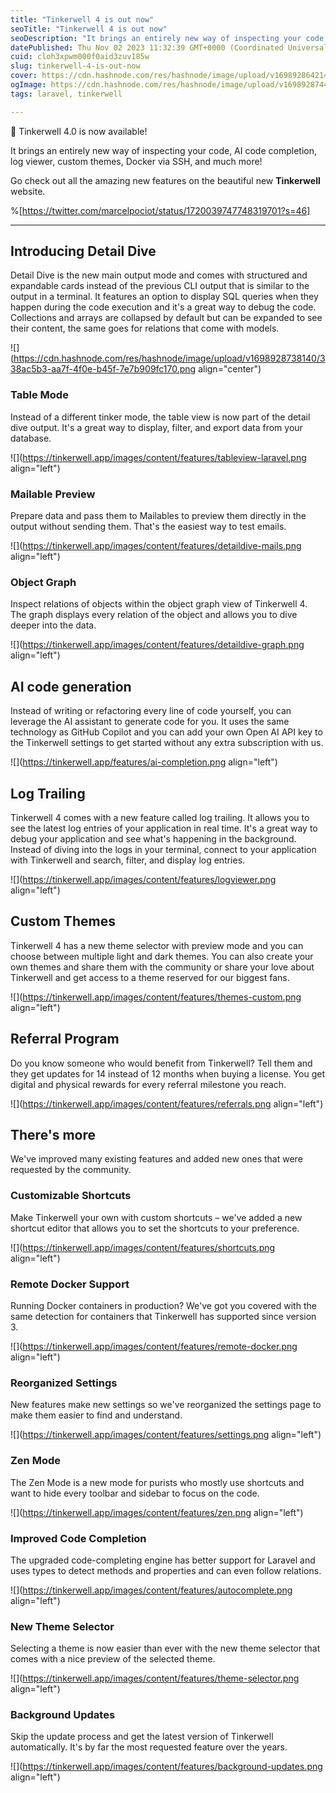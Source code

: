 ```yaml
---
title: "Tinkerwell 4 is out now"
seoTitle: "Tinkerwell 4 is out now"
seoDescription: "It brings an entirely new way of inspecting your code, AI code completion, log viewer, custom themes, Docker via SSH, and much more!"
datePublished: Thu Nov 02 2023 11:32:39 GMT+0000 (Coordinated Universal Time)
cuid: cloh3xpwm000f0aid3zuv185w
slug: tinkerwell-4-is-out-now
cover: https://cdn.hashnode.com/res/hashnode/image/upload/v1698928642146/2e537515-4126-4f5d-8b77-d6bd9f0d53b4.webp
ogImage: https://cdn.hashnode.com/res/hashnode/image/upload/v1698928744127/e384f146-c249-4a50-a221-193f85a739e3.webp
tags: laravel, tinkerwell

---
```


💫 Tinkerwell 4.0 is now available!

It brings an entirely new way of inspecting your code, AI code completion, log viewer, custom themes, Docker via SSH, and much more!

Go check out all the amazing new features on the beautiful new **Tinkerwell** website.

%[https://twitter.com/marcelpociot/status/1720039747748319701?s=46] 

---

## **Introducing Detail Dive**

Detail Dive is the new main output mode and comes with structured and expandable cards instead of the previous CLI output that is similar to the output in a terminal. It features an option to display SQL queries when they happen during the code execution and it's a great way to debug the code. Collections and arrays are collapsed by default but can be expanded to see their content, the same goes for relations that come with models.

![](https://cdn.hashnode.com/res/hashnode/image/upload/v1698928738140/338ac5b3-aa7f-4f0e-b45f-7e7b909fc170.png align="center")

### **Table Mode**

Instead of a different tinker mode, the table view is now part of the detail dive output. It's a great way to display, filter, and export data from your database.

![](https://tinkerwell.app/images/content/features/tableview-laravel.png align="left")

### **Mailable Preview**

Prepare data and pass them to Mailables to preview them directly in the output without sending them. That's the easiest way to test emails.

![](https://tinkerwell.app/images/content/features/detaildive-mails.png align="left")

### **Object Graph**

Inspect relations of objects within the object graph view of Tinkerwell 4. The graph displays every relation of the object and allows you to dive deeper into the data.

![](https://tinkerwell.app/images/content/features/detaildive-graph.png align="left")

## **AI code generation**

Instead of writing or refactoring every line of code yourself, you can leverage the AI assistant to generate code for you. It uses the same technology as GitHub Copilot and you can add your own Open AI API key to the Tinkerwell settings to get started without any extra subscription with us.

![](https://tinkerwell.app/features/ai-completion.png align="left")

## **Log Trailing**

Tinkerwell 4 comes with a new feature called log trailing. It allows you to see the latest log entries of your application in real time. It's a great way to debug your application and see what's happening in the background. Instead of diving into the logs in your terminal, connect to your application with Tinkerwell and search, filter, and display log entries.

![](https://tinkerwell.app/images/content/features/logviewer.png align="left")

## **Custom Themes**

Tinkerwell 4 has a new theme selector with preview mode and you can choose between multiple light and dark themes. You can also create your own themes and share them with the community or share your love about Tinkerwell and get access to a theme reserved for our biggest fans.

![](https://tinkerwell.app/images/content/features/themes-custom.png align="left")

## **Referral Program**

Do you know someone who would benefit from Tinkerwell? Tell them and they get updates for 14 instead of 12 months when buying a license. You get digital and physical rewards for every referral milestone you reach.

![](https://tinkerwell.app/images/content/features/referrals.png align="left")

## **There's more**

We've improved many existing features and added new ones that were requested by the community.

### **Customizable Shortcuts**

Make Tinkerwell your own with custom shortcuts – we've added a new shortcut editor that allows you to set the shortcuts to your preference.

![](https://tinkerwell.app/images/content/features/shortcuts.png align="left")

### **Remote Docker Support**

Running Docker containers in production? We've got you covered with the same detection for containers that Tinkerwell has supported since version 3.

![](https://tinkerwell.app/images/content/features/remote-docker.png align="left")

### **Reorganized Settings**

New features make new settings so we've reorganized the settings page to make them easier to find and understand.

![](https://tinkerwell.app/images/content/features/settings.png align="left")

### **Zen Mode**

The Zen Mode is a new mode for purists who mostly use shortcuts and want to hide every toolbar and sidebar to focus on the code.

![](https://tinkerwell.app/images/content/features/zen.png align="left")

### **Improved Code Completion**

The upgraded code-completing engine has better support for Laravel and uses types to detect methods and properties and can even follow relations.

![](https://tinkerwell.app/images/content/features/autocomplete.png align="left")

### **New Theme Selector**

Selecting a theme is now easier than ever with the new theme selector that comes with a nice preview of the selected theme.

![](https://tinkerwell.app/images/content/features/theme-selector.png align="left")

### **Background Updates**

Skip the update process and get the latest version of Tinkerwell automatically. It's by far the most requested feature over the years.

![](https://tinkerwell.app/images/content/features/background-updates.png align="left")